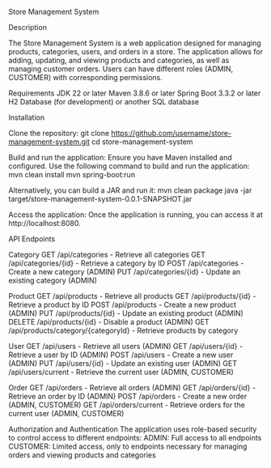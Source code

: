 Store Management System

Description

The Store Management System is a web application designed for managing products, categories, users, and orders in a store. The application allows for adding, updating, and viewing products and categories, as well as managing customer orders. Users can have different roles (ADMIN, CUSTOMER) with corresponding permissions.

Requirements
JDK 22 or later
Maven 3.8.6 or later
Spring Boot 3.3.2 or later
H2 Database (for development) or another SQL database

Installation

Clone the repository:
git clone https://github.com/username/store-management-system.git
cd store-management-system

Build and run the application:
Ensure you have Maven installed and configured. Use the following command to build and run the application:
mvn clean install
mvn spring-boot:run

Alternatively, you can build a JAR and run it:
mvn clean package
java -jar target/store-management-system-0.0.1-SNAPSHOT.jar

Access the application:
Once the application is running, you can access it at http://localhost:8080.

API Endpoints

Category
GET /api/categories - Retrieve all categories
GET /api/categories/{id} - Retrieve a category by ID
POST /api/categories - Create a new category (ADMIN)
PUT /api/categories/{id} - Update an existing category (ADMIN)

Product
GET /api/products - Retrieve all products
GET /api/products/{id} - Retrieve a product by ID
POST /api/products - Create a new product (ADMIN)
PUT /api/products/{id} - Update an existing product (ADMIN)
DELETE /api/products/{id} - Disable a product (ADMIN)
GET /api/products/category/{categoryId} - Retrieve products by category

User
GET /api/users - Retrieve all users (ADMIN)
GET /api/users/{id} - Retrieve a user by ID (ADMIN)
POST /api/users - Create a new user (ADMIN)
PUT /api/users/{id} - Update an existing user (ADMIN)
GET /api/users/current - Retrieve the current user (ADMIN, CUSTOMER)

Order
GET /api/orders - Retrieve all orders (ADMIN)
GET /api/orders/{id} - Retrieve an order by ID (ADMIN)
POST /api/orders - Create a new order (ADMIN, CUSTOMER)
GET /api/orders/current - Retrieve orders for the current user (ADMIN, CUSTOMER)

Authorization and Authentication
The application uses role-based security to control access to different endpoints:
ADMIN: Full access to all endpoints
CUSTOMER: Limited access, only to endpoints necessary for managing orders and viewing products and categories